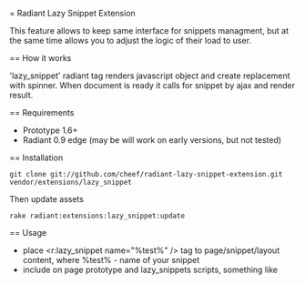 = Radiant Lazy Snippet Extension

This feature allows to keep same interface for snippets managment, but at the same
time allows you to adjust the logic of their load to user.

== How it works

'lazy_snippet' radiant tag renders javascript object and create replacement with spinner.
When document is ready it calls for snippet by ajax and render result.

== Requirements

* Prototype 1.6+
* Radiant 0.9 edge (may be will work on early versions, but not tested)

== Installation

    git clone git://github.com/cheef/radiant-lazy-snippet-extension.git vendor/extensions/lazy_snippet

Then update assets

    rake radiant:extensions:lazy_snippet:update

== Usage

* place <r:lazy_snippet name="%test%" /> tag to page/snippet/layout content,
where %test% - name of your snippet
* include on page prototype and lazy_snippets scripts, something like
    <script src="/javascripts/prototype.js" type="text/javascript></script>
    <script src="/javascripts/extensions/lazy_snippet/lazy_snippet.js" type="text/javascript></script>


== Contributors

* Ivan Garmatenko





